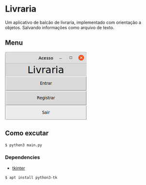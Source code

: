 # Livraria
Um aplicativo de balcão de livraria, implementado com orientação a objetos. Salvando informações como arquivo de texto.

## Menu

![Execucao](docs/menu.png)

## Como excutar

```bash
$ python3 main.py
```

### Dependencies

- [tkinter](https://docs.python.org/3/library/tk.html)

```bash
$ apt install python3-tk
